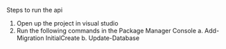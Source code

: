 ﻿Steps to run the api

1. Open up the project in visual studio
2. Run the following commands in the Package Manager Console
	a. Add-Migration InitialCreate
	b. Update-Database
